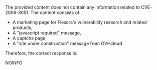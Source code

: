 The provided content does not contain any information related to CVE-2006-3051. The content consists of:
- A marketing page for Flexera's vulnerability research and related products,
- A "javascript required" message,
- A captcha page,
- A "site under construction" message from OVHcloud

Therefore, the correct response is:

NOINFO
